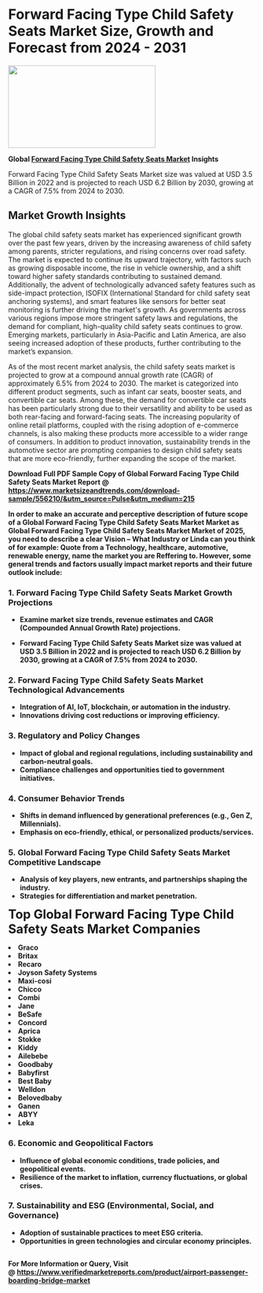 <H1>Forward Facing Type Child Safety Seats Market Size, Growth and Forecast from 2024 - 2031</H1><img class="aligncenter size-medium wp-image-584254" src="https://thirdeyenews.in/wp-content/uploads/2024/09/Global-Market-Research-300x168.jpeg" alt="" width="300" height="168" /><p><strong>Global&nbsp;<a href="https://www.marketsizeandtrends.com/download-sample/556210/&amp;utm_source=Pulse&amp;utm_medium=215">Forward Facing Type Child Safety Seats Market</a> Insights</strong></p><p>Forward Facing Type Child Safety Seats Market size was valued at USD 3.5 Billion in 2022 and is projected to reach USD 6.2 Billion by 2030, growing at a CAGR of 7.5% from 2024 to 2030.</p><p><h2>Market Growth Insights</h2> <p>The global child safety seats market has experienced significant growth over the past few years, driven by the increasing awareness of child safety among parents, stricter regulations, and rising concerns over road safety. The market is expected to continue its upward trajectory, with factors such as growing disposable income, the rise in vehicle ownership, and a shift toward higher safety standards contributing to sustained demand. Additionally, the advent of technologically advanced safety features such as side-impact protection, ISOFIX (International Standard for child safety seat anchoring systems), and smart features like sensors for better seat monitoring is further driving the market's growth. As governments across various regions impose more stringent safety laws and regulations, the demand for compliant, high-quality child safety seats continues to grow. Emerging markets, particularly in Asia-Pacific and Latin America, are also seeing increased adoption of these products, further contributing to the market’s expansion.</p> <p><strong></strong></p> <p>As of the most recent market analysis, the child safety seats market is projected to grow at a compound annual growth rate (CAGR) of approximately 6.5% from 2024 to 2030. The market is categorized into different product segments, such as infant car seats, booster seats, and convertible car seats. Among these, the demand for convertible car seats has been particularly strong due to their versatility and ability to be used as both rear-facing and forward-facing seats. The increasing popularity of online retail platforms, coupled with the rising adoption of e-commerce channels, is also making these products more accessible to a wider range of consumers. In addition to product innovation, sustainability trends in the automotive sector are prompting companies to design child safety seats that are more eco-friendly, further expanding the scope of the market. <p><strong></p><p><span class=""><strong>Download Full PDF Sample Copy of Global Forward Facing Type Child Safety Seats Market Report</strong> @ <a href="https://www.marketsizeandtrends.com/download-sample/556210/&amp;utm_source=Pulse&amp;utm_medium=215" target="_blank">https://www.marketsizeandtrends.com/download-sample/556210/&amp;utm_source=Pulse&amp;utm_medium=215</a></span></p><p>In order to make an accurate and perceptive description of future scope of a Global&nbsp;Forward Facing Type Child Safety Seats Market Market as Global&nbsp;Forward Facing Type Child Safety Seats Market Market of 2025, you need to describe a clear Vision &ndash; What Industry or Linda can you think of for example: Quote from a Technology, healthcare, automotive, renewable energy, name the market you are Reffering to. However, some general trends and factors usually impact market reports and their future outlook include:</p><h3>1.&nbsp;<strong>Forward Facing Type Child Safety Seats Market Growth Projections</strong></h3><ul><li>Examine market size trends, revenue estimates and CAGR (Compounded Annual Growth Rate) projections.</li><li><p>Forward Facing Type Child Safety Seats Market size was valued at USD 3.5 Billion in 2022 and is projected to reach USD 6.2 Billion by 2030, growing at a CAGR of 7.5% from 2024 to 2030.</p></li></ul><h3>2.&nbsp;<strong>Forward Facing Type Child Safety Seats Market Technological Advancements</strong></h3><ul><li>Integration of AI, IoT, blockchain, or automation in the industry.</li><li>Innovations driving cost reductions or improving efficiency.</li></ul><h3>3.&nbsp;<strong>Regulatory and Policy Changes</strong></h3><ul><li>Impact of global and regional regulations, including sustainability and carbon-neutral goals.</li><li>Compliance challenges and opportunities tied to government initiatives.</li></ul><h3>4.&nbsp;<strong>Consumer Behavior Trends</strong></h3><ul><li>Shifts in demand influenced by generational preferences (e.g., Gen Z, Millennials).</li><li>Emphasis on eco-friendly, ethical, or personalized products/services.</li></ul><h3>5.&nbsp;<strong>Global Forward Facing Type Child Safety Seats Market Competitive Landscape</strong></h3><ul><li>Analysis of key players, new entrants, and partnerships shaping the industry.</li><li>Strategies for differentiation and market penetration.</li></ul><p data-pm-slice="1 1 []"><span style="color: inherit; font-family: inherit; font-size: 25px;">Top Global Forward Facing Type Child Safety Seats Market Companies</span></p><div class="" data-test-id=""><p><li>Graco</li><li> Britax</li><li> Recaro</li><li> Joyson Safety Systems</li><li> Maxi-cosi</li><li> Chicco</li><li> Combi</li><li> Jane</li><li> BeSafe</li><li> Concord</li><li> Aprica</li><li> Stokke</li><li> Kiddy</li><li> Ailebebe</li><li> Goodbaby</li><li> Babyfirst</li><li> Best Baby</li><li> Welldon</li><li> Belovedbaby</li><li> Ganen</li><li> ABYY</li><li> Leka</li></p></div><h3>6.&nbsp;<strong>Economic and Geopolitical Factors</strong></h3><ul><li>Influence of global economic conditions, trade policies, and geopolitical events.</li><li>Resilience of the market to inflation, currency fluctuations, or global crises.</li></ul><h3>7.&nbsp;<strong>Sustainability and ESG (Environmental, Social, and Governance)</strong></h3><ul><li>Adoption of sustainable practices to meet ESG criteria.</li><li>Opportunities in green technologies and circular economy principles.</li></ul><h2><strong style="font-size: 14px;">For More Information or Query, Visit @&nbsp;</strong><a style="background-color: #ffffff; font-size: 14px;" href="https://www.marketsizeandtrends.com/report/forward-facing-type-child-safety-seats-market/" target="_blank">https://www.verifiedmarketreports.com/product/airport-passenger-boarding-bridge-market</a></h2>
